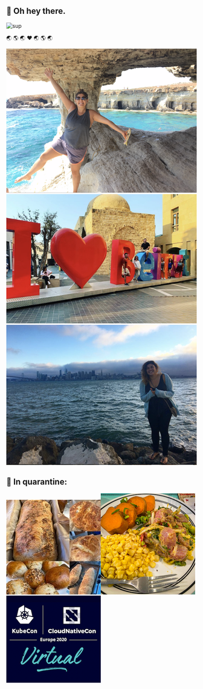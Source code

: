 ## 👋 Oh hey there.

![sup](https://media.giphy.com/media/ypqHf6pQ5kQEg/giphy.gif)


🌏  🌎  🌏 ❤️ 🌏  🌎  🌏

![cy](https://github.com/skhalife/skhalife/blob/master/img/cy.png)  
![lb](https://github.com/skhalife/skhalife/blob/master/img/lb.png)  
![sf](https://github.com/skhalife/skhalife/blob/master/img/sf.png)  

## 🌱 In quarantine:

![bread](https://github.com/skhalife/skhalife/blob/master/img/bread.jpg)![ceviche](https://github.com/skhalife/skhalife/blob/master/img/ceviche.jpg)![kubecon](https://github.com/skhalife/skhalife/blob/master/img/kubecon.png)
